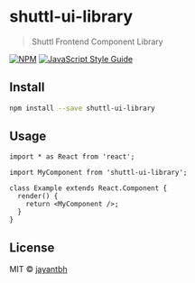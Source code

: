 # shuttl-ui-library

> Shuttl Frontend Component Library

[![NPM](https://img.shields.io/npm/v/shuttl-ui-library.svg)](https://www.npmjs.com/package/shuttl-ui-library) [![JavaScript Style Guide](https://img.shields.io/badge/code_style-standard-brightgreen.svg)](https://standardjs.com)

## Install

```bash
npm install --save shuttl-ui-library
```

## Usage

```tsx
import * as React from 'react';

import MyComponent from 'shuttl-ui-library';

class Example extends React.Component {
  render() {
    return <MyComponent />;
  }
}
```

## License

MIT © [jayantbh](https://github.com/jayantbh)
